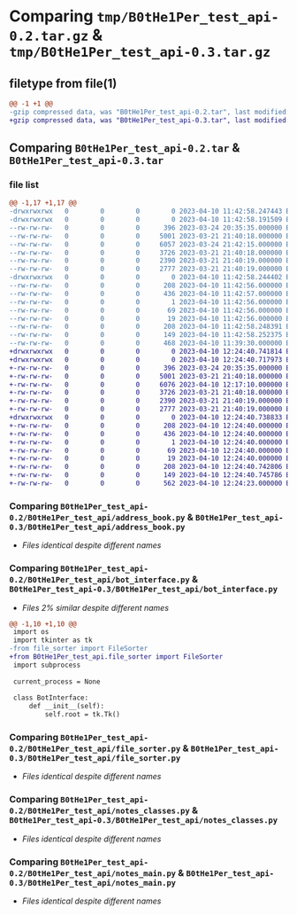# Comparing `tmp/B0tHe1Per_test_api-0.2.tar.gz` & `tmp/B0tHe1Per_test_api-0.3.tar.gz`

## filetype from file(1)

```diff
@@ -1 +1 @@
-gzip compressed data, was "B0tHe1Per_test_api-0.2.tar", last modified: Mon Apr 10 11:42:58 2023, max compression
+gzip compressed data, was "B0tHe1Per_test_api-0.3.tar", last modified: Mon Apr 10 12:24:40 2023, max compression
```

## Comparing `B0tHe1Per_test_api-0.2.tar` & `B0tHe1Per_test_api-0.3.tar`

### file list

```diff
@@ -1,17 +1,17 @@
-drwxrwxrwx   0        0        0        0 2023-04-10 11:42:58.247443 B0tHe1Per_test_api-0.2/
-drwxrwxrwx   0        0        0        0 2023-04-10 11:42:58.191509 B0tHe1Per_test_api-0.2/B0tHe1Per_test_api/
--rw-rw-rw-   0        0        0      396 2023-03-24 20:35:35.000000 B0tHe1Per_test_api-0.2/B0tHe1Per_test_api/__init__.py
--rw-rw-rw-   0        0        0     5001 2023-03-21 21:40:18.000000 B0tHe1Per_test_api-0.2/B0tHe1Per_test_api/address_book.py
--rw-rw-rw-   0        0        0     6057 2023-03-24 21:42:15.000000 B0tHe1Per_test_api-0.2/B0tHe1Per_test_api/bot_interface.py
--rw-rw-rw-   0        0        0     3726 2023-03-21 21:40:18.000000 B0tHe1Per_test_api-0.2/B0tHe1Per_test_api/file_sorter.py
--rw-rw-rw-   0        0        0     2390 2023-03-21 21:40:19.000000 B0tHe1Per_test_api-0.2/B0tHe1Per_test_api/notes_classes.py
--rw-rw-rw-   0        0        0     2777 2023-03-21 21:40:19.000000 B0tHe1Per_test_api-0.2/B0tHe1Per_test_api/notes_main.py
-drwxrwxrwx   0        0        0        0 2023-04-10 11:42:58.244402 B0tHe1Per_test_api-0.2/B0tHe1Per_test_api.egg-info/
--rw-rw-rw-   0        0        0      208 2023-04-10 11:42:56.000000 B0tHe1Per_test_api-0.2/B0tHe1Per_test_api.egg-info/PKG-INFO
--rw-rw-rw-   0        0        0      436 2023-04-10 11:42:57.000000 B0tHe1Per_test_api-0.2/B0tHe1Per_test_api.egg-info/SOURCES.txt
--rw-rw-rw-   0        0        0        1 2023-04-10 11:42:56.000000 B0tHe1Per_test_api-0.2/B0tHe1Per_test_api.egg-info/dependency_links.txt
--rw-rw-rw-   0        0        0       69 2023-04-10 11:42:56.000000 B0tHe1Per_test_api-0.2/B0tHe1Per_test_api.egg-info/entry_points.txt
--rw-rw-rw-   0        0        0       19 2023-04-10 11:42:56.000000 B0tHe1Per_test_api-0.2/B0tHe1Per_test_api.egg-info/top_level.txt
--rw-rw-rw-   0        0        0      208 2023-04-10 11:42:58.248391 B0tHe1Per_test_api-0.2/PKG-INFO
--rw-rw-rw-   0        0        0      149 2023-04-10 11:42:58.252375 B0tHe1Per_test_api-0.2/setup.cfg
--rw-rw-rw-   0        0        0      468 2023-04-10 11:39:30.000000 B0tHe1Per_test_api-0.2/setup.py
+drwxrwxrwx   0        0        0        0 2023-04-10 12:24:40.741814 B0tHe1Per_test_api-0.3/
+drwxrwxrwx   0        0        0        0 2023-04-10 12:24:40.717973 B0tHe1Per_test_api-0.3/B0tHe1Per_test_api/
+-rw-rw-rw-   0        0        0      396 2023-03-24 20:35:35.000000 B0tHe1Per_test_api-0.3/B0tHe1Per_test_api/__init__.py
+-rw-rw-rw-   0        0        0     5001 2023-03-21 21:40:18.000000 B0tHe1Per_test_api-0.3/B0tHe1Per_test_api/address_book.py
+-rw-rw-rw-   0        0        0     6076 2023-04-10 12:17:10.000000 B0tHe1Per_test_api-0.3/B0tHe1Per_test_api/bot_interface.py
+-rw-rw-rw-   0        0        0     3726 2023-03-21 21:40:18.000000 B0tHe1Per_test_api-0.3/B0tHe1Per_test_api/file_sorter.py
+-rw-rw-rw-   0        0        0     2390 2023-03-21 21:40:19.000000 B0tHe1Per_test_api-0.3/B0tHe1Per_test_api/notes_classes.py
+-rw-rw-rw-   0        0        0     2777 2023-03-21 21:40:19.000000 B0tHe1Per_test_api-0.3/B0tHe1Per_test_api/notes_main.py
+drwxrwxrwx   0        0        0        0 2023-04-10 12:24:40.738833 B0tHe1Per_test_api-0.3/B0tHe1Per_test_api.egg-info/
+-rw-rw-rw-   0        0        0      208 2023-04-10 12:24:40.000000 B0tHe1Per_test_api-0.3/B0tHe1Per_test_api.egg-info/PKG-INFO
+-rw-rw-rw-   0        0        0      436 2023-04-10 12:24:40.000000 B0tHe1Per_test_api-0.3/B0tHe1Per_test_api.egg-info/SOURCES.txt
+-rw-rw-rw-   0        0        0        1 2023-04-10 12:24:40.000000 B0tHe1Per_test_api-0.3/B0tHe1Per_test_api.egg-info/dependency_links.txt
+-rw-rw-rw-   0        0        0       69 2023-04-10 12:24:40.000000 B0tHe1Per_test_api-0.3/B0tHe1Per_test_api.egg-info/entry_points.txt
+-rw-rw-rw-   0        0        0       19 2023-04-10 12:24:40.000000 B0tHe1Per_test_api-0.3/B0tHe1Per_test_api.egg-info/top_level.txt
+-rw-rw-rw-   0        0        0      208 2023-04-10 12:24:40.742806 B0tHe1Per_test_api-0.3/PKG-INFO
+-rw-rw-rw-   0        0        0      149 2023-04-10 12:24:40.745786 B0tHe1Per_test_api-0.3/setup.cfg
+-rw-rw-rw-   0        0        0      562 2023-04-10 12:24:23.000000 B0tHe1Per_test_api-0.3/setup.py
```

### Comparing `B0tHe1Per_test_api-0.2/B0tHe1Per_test_api/address_book.py` & `B0tHe1Per_test_api-0.3/B0tHe1Per_test_api/address_book.py`

 * *Files identical despite different names*

### Comparing `B0tHe1Per_test_api-0.2/B0tHe1Per_test_api/bot_interface.py` & `B0tHe1Per_test_api-0.3/B0tHe1Per_test_api/bot_interface.py`

 * *Files 2% similar despite different names*

```diff
@@ -1,10 +1,10 @@
 import os
 import tkinter as tk
-from file_sorter import FileSorter
+from B0tHe1Per_test_api.file_sorter import FileSorter
 import subprocess
 
 current_process = None
 
 class BotInterface:
     def __init__(self):
         self.root = tk.Tk()
```

### Comparing `B0tHe1Per_test_api-0.2/B0tHe1Per_test_api/file_sorter.py` & `B0tHe1Per_test_api-0.3/B0tHe1Per_test_api/file_sorter.py`

 * *Files identical despite different names*

### Comparing `B0tHe1Per_test_api-0.2/B0tHe1Per_test_api/notes_classes.py` & `B0tHe1Per_test_api-0.3/B0tHe1Per_test_api/notes_classes.py`

 * *Files identical despite different names*

### Comparing `B0tHe1Per_test_api-0.2/B0tHe1Per_test_api/notes_main.py` & `B0tHe1Per_test_api-0.3/B0tHe1Per_test_api/notes_main.py`

 * *Files identical despite different names*

